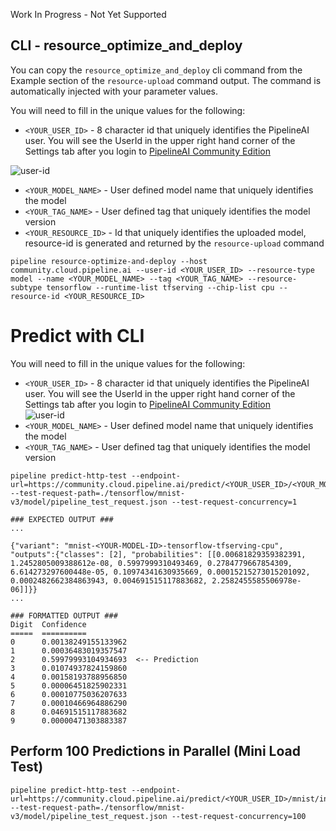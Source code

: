 Work In Progress - Not Yet Supported

## CLI - resource_optimize_and_deploy
You can copy the `resource_optimize_and_deploy` cli command from the Example section of the `resource-upload` command output.  The command is automatically injected with your parameter values.
 
You will need to fill in the unique values for the following:
* `<YOUR_USER_ID>`  - 8 character id that uniquely identifies the PipelineAI user.  You will see the UserId in the upper right hand corner of the Settings tab after you login to [PipelineAI Community Edition](https://community.cloud.pipeline.ai)

![user-id](https://pipeline.ai/assets/img/user-id-2.png)

* `<YOUR_MODEL_NAME>` - User defined model name that uniquely identifies the model
* `<YOUR_TAG_NAME>` - User defined tag that uniquely identifies the model version
* `<YOUR_RESOURCE_ID>` - Id that uniquely identifies the uploaded model, resource-id is generated and returned by the `resource-upload` command
```
pipeline resource-optimize-and-deploy --host community.cloud.pipeline.ai --user-id <YOUR_USER_ID> --resource-type model --name <YOUR_MODEL_NAME> --tag <YOUR_TAG_NAME> --resource-subtype tensorflow --runtime-list tfserving --chip-list cpu --resource-id <YOUR_RESOURCE_ID>
```

# Predict with CLI
You will need to fill in the unique values for the following:
* `<YOUR_USER_ID>`  - 8 character id that uniquely identifies the PipelineAI user.  You will see the UserId in the upper right hand corner of the Settings tab after you login to [PipelineAI Community Edition](https://community.cloud.pipeline.ai)</br>
![user-id](https://pipeline.ai/assets/img/user-id.png)
* `<YOUR_MODEL_NAME>` - User defined model name that uniquely identifies the model
* `<YOUR_TAG_NAME>` - User defined tag that uniquely identifies the model version

```
pipeline predict-http-test --endpoint-url=https://community.cloud.pipeline.ai/predict/<YOUR_USER_ID>/<YOUR_MODEL_NAME>/invoke --test-request-path=./tensorflow/mnist-v3/model/pipeline_test_request.json --test-request-concurrency=1

### EXPECTED OUTPUT ###
...

{"variant": "mnist-<YOUR-MODEL-ID>-tensorflow-tfserving-cpu", "outputs":{"classes": [2], "probabilities": [[0.00681829359382391, 1.2452805009388612e-08, 0.5997999310493469, 0.2784779667854309, 6.614273297600448e-05, 0.10974341630935669, 0.00015215273015201092, 0.0002482662384863943, 0.004691515117883682, 2.2582455585506978e-06]]}}
...

### FORMATTED OUTPUT ###
Digit  Confidence
=====  ==========
0      0.00138249155133962
1      0.00036483019357547
2      0.59979993104934693  <-- Prediction
3      0.01074937824159860
4      0.00158193788956850
5      0.00006451825902331
6      0.00010775036207633
7      0.00010466964886290
8      0.04691515117883682   
9      0.00000471303883387
```

## Perform 100 Predictions in Parallel (Mini Load Test)
```
pipeline predict-http-test --endpoint-url=https://community.cloud.pipeline.ai/predict/<YOUR_USER_ID>/mnist/invoke --test-request-path=./tensorflow/mnist-v3/model/pipeline_test_request.json --test-request-concurrency=100
```

